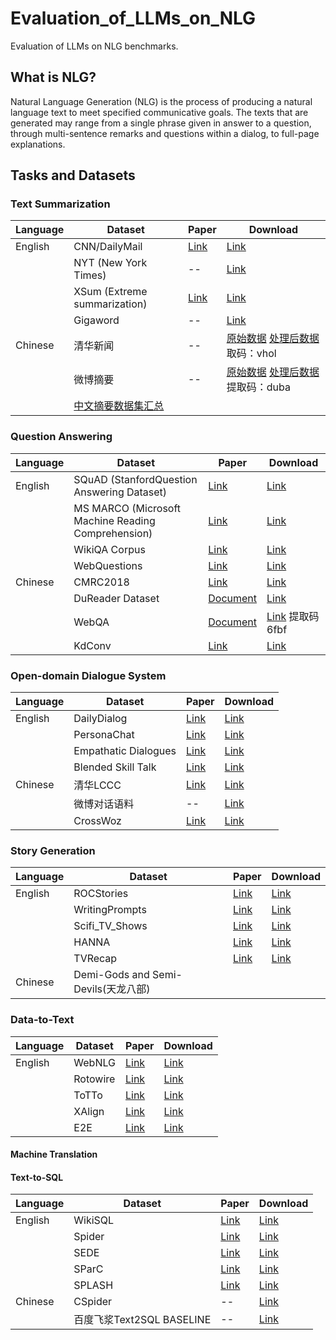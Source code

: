 # Evaluation_of_LLMs_on_NLG
Evaluation of LLMs on NLG benchmarks.

## What is NLG?

Natural Language Generation (NLG) is the process of producing a natural language text to meet specified communicative goals. The texts that are generated may range from a single phrase given in answer to a question, through multi-sentence remarks and questions within a dialog, to full-page explanations.

## Tasks and Datasets

### Text Summarization

| Language | Dataset                                                      | Paper                                          | Download                                                     |
| -------- | ------------------------------------------------------------ | ---------------------------------------------- | ------------------------------------------------------------ |
| English  | CNN/DailyMail                                                | [Link](https://arxiv.org/pdf/1602.06023v5.pdf) | [Link](https://github.com/abisee/cnn-dailymail)              |
|          | NYT (New York Times)                                         | --                                             | [Link](https://catalog.ldc.upenn.edu/LDC2008T19)             |
|          | XSum (Extreme summarization)                                 | [Link](https://arxiv.org/pdf/1808.08745v1.pdf) | [Link](https://github.com/EdinburghNLP/XSum/tree/master/XSum-Dataset) |
|          | Gigaword                                                     | --                                             | [Link](https://huggingface.co/datasets/gigaword)             |
| Chinese  | 清华新闻                                                     | --                                             | [原始数据](http://thuctc.thunlp.org/) [处理后数据](https://pan.baidu.com/share/init?surl=a-CUtTc5xQFB9_EJaxDklA) 取码：vhol |
|          | 微博摘要                                                     | --                                             | [原始数据](https://www.jianshu.com/p/8f52352f0748?tdsourcetag=s_pcqq_aiomsg) [处理后数据](https://pan.baidu.com/share/init?surl=80aTaZe-5jopVBBJhBrTWg) 提取码：duba |
|          | [中文摘要数据集汇总](https://zhuanlan.zhihu.com/p/341398288) |                                                |                                                              |

### Question Answering

| Language | Dataset                                            | Paper                                                        | Download                                                     |
| -------- | -------------------------------------------------- | ------------------------------------------------------------ | ------------------------------------------------------------ |
| English  | SQuAD (StanfordQuestion Answering Dataset)         | [Link](https://arxiv.org/abs/1606.05250)                     | [Link](https://rajpurkar.github.io/SQuAD-explorer/)          |
|          | MS MARCO (Microsoft Machine Reading Comprehension) | [Link](https://arxiv.org/abs/1611.09268)                     | [Link](https://microsoft.github.io/msmarco/)                 |
|          | WikiQA Corpus                                      | [Link](https://aclanthology.org/D15-1237/)                   | [Link](https://www.microsoft.com/en-us/download/confirmation.aspx?id=52419) |
|          | WebQuestions                                       | [Link](https://aclanthology.org/D13-1160/)                   | [Link](https://worksheets.codalab.org/worksheets/0xba659fe363cb46e7a505c5b6a774dc8a) |
| Chinese  | CMRC2018                                           | [Link](https://aclanthology.org/D19-1600/)                   | [Link](https://github.com/ymcui/cmrc2018)                    |
|          | DuReader Dataset                                   | [Document](https://link.zhihu.com/?target=https%3A//ai.baidu.com/broad/subordinate%3Fdataset%3Ddureader) | [Link](https://github.com/baidu/DuRead)                      |
|          | WebQA                                              | [Document](https://kexue.fm/archives/4338)                   | [Link](https://link.zhihu.com/?target=https%3A//pan.baidu.com/s/1pLXEYtd) 提取码6fbf |
|          | KdConv                                             | [Link](https://arxiv.org/abs/2004.04100)                     | [Link](https://github.com/thu-coai/KdConv)                   |

### Open-domain Dialogue System
| Language | Dataset              | Paper                                          | Download                                                     |
| -------- | -------------------- | ---------------------------------------------- | ------------------------------------------------------------ |
| English  | DailyDialog          | [Link](https://arxiv.org/pdf/1710.03957v1.pdf) | [Link](http://yanran.li/dailydialog)                         |
|          | PersonaChat          | [Link](https://arxiv.org/abs/1801.07243)       | [Link](https://www.kaggle.com/datasets/atharvjairath/personachat) |
|          | Empathatic Dialogues | [Link](https://arxiv.org/abs/1811.00207)       | [Link](https://www.kaggle.com/datasets/atharvjairath/empathetic-dialogues-facebook-ai) |
|          | Blended Skill Talk   | [Link](https://parl.ai/projects/bst/)          | [Link](https://arxiv.org/pdf/2004.08449v1.pdf)               |
| Chinese  | 清华LCCC             | [Link](https://arxiv.org/abs/2008.03946)       | [Link](https://github.com/thu-coai/CDial-GPT)                |
|          | 微博对话语料         | --                                             | [Link](https://github.com/codemayq/chinese_chatbot_corpus)   |
|          | CrossWoz             | [Link](https://arxiv.org/abs/2002.11893)       | [Link](https://github.com/thu-coai/CrossWoz)                 |

### Story Generation

| Language | Dataset                             | Paper                                          | Download                                                     |
| -------- | ----------------------------------- | ---------------------------------------------- | ------------------------------------------------------------ |
| English  | ROCStories                          | [Link](https://aclanthology.org/N16-1098.pdf)  | [Link](https://cs.rochester.edu/nlp/rocstories/)             |
|          | WritingPrompts                      | [Link](https://arxiv.org/pdf/1805.04833v1.pdf) | [Link](https://www.kaggle.com/ratthachat/writing-prompts)    |
|          | Scifi_TV_Shows                      | [Link](https://arxiv.org/pdf/1909.03480v2.pdf) | [Link](https://huggingface.co/datasets/lara-martin/Scifi_TV_Shows) |
|          | HANNA                               | [Link](https://arxiv.org/pdf/2208.11646v4.pdf) | [Link](https://github.com/dig-team/hanna-benchmark-asg)      |
|          | TVRecap                             | [Link](https://arxiv.org/pdf/2109.08833v2.pdf) | [Link](https://github.com/mingdachen/TVRecap)                |
| Chinese  | Demi-Gods and Semi-Devils(天龙八部) |                                                |                                                              |

### Data-to-Text

| Language | Dataset  | Paper                                          | Download                                                  |
| -------- | -------- | ---------------------------------------------- | --------------------------------------------------------- |
| English  | WebNLG   | [Link](https://aclanthology.org/P17-1017.pdf)  | [Link](https://webnlg-challenge.loria.fr/)                |
|          | Rotowire | [Link](https://arxiv.org/pdf/1707.08052v1.pdf) | [Link]()                                                  |
|          | ToTTo    | [Link](https://arxiv.org/pdf/2004.14373v3.pdf) | [Link](https://github.com/google-research-datasets/totto) |
|          | XAlign   | [Link](https://arxiv.org/pdf/2202.00291v2.pdf) | [Link](https://github.com/tushar117/XAlign)               |
|          | E2E      | [Link](https://arxiv.org/pdf/1706.09254v2.pdf) | [Link](http://www.macs.hw.ac.uk/InteractionLab/E2E/)      |

#### Machine Translation

#### Text-to-SQL

| Language | Dataset                   | Paper                                          | Download                                                     |
| -------- | ------------------------- | ---------------------------------------------- | ------------------------------------------------------------ |
| English  | WikiSQL                   | [Link](http://arxiv.org/abs/1709.00103)        | [Link](https://github.com/salesforce/WikiSQL)                |
|          | Spider                    | [Link](https://arxiv.org/abs/1809.08887)       | [Link](https://github.com/taoyds/spider)                     |
|          | SEDE                      | [Link](https://arxiv.org/pdf/2106.05006v1.pdf) | [Link](https://github.com/hirupert/sede)                     |
|          | SParC                     | [Link](https://arxiv.org/pdf/1906.02285v1.pdf) | [Link](https://github.com/taoyds/sparc)                      |
|          | SPLASH                    | [Link](https://arxiv.org/pdf/2005.02539v2.pdf) | [Link](https://github.com/MSR-LIT/Splash)                    |
| Chinese  | CSpider                   | --                                             | [Link](https://github.com/taolusi/chisp)                     |
|          | 百度飞浆Text2SQL BASELINE | --                                             | [Link](https://github.com/PaddlePaddle/Research/tree/master/NLP/Text2SQL-BASELINE) |

